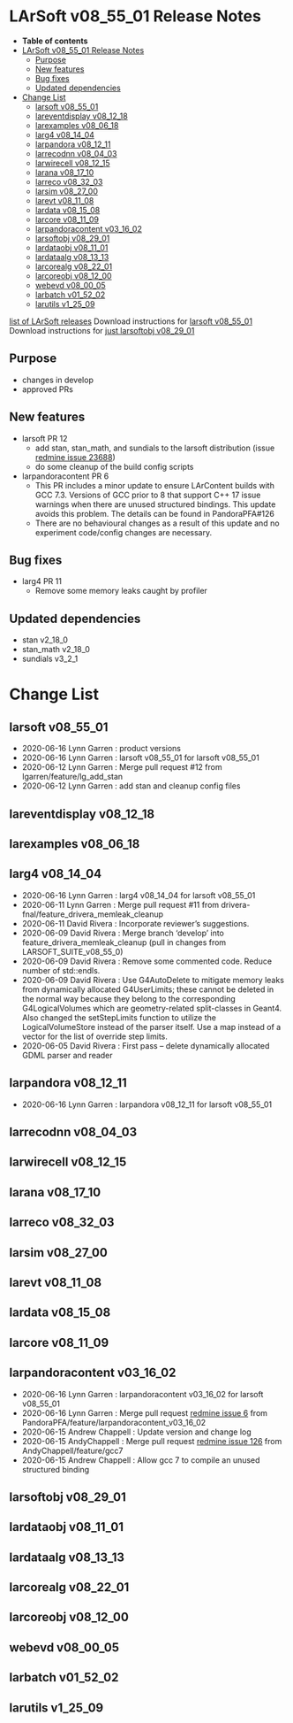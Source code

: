 LArSoft v08_55_01 Release Notes
======================================================================

-   **Table of contents**
-   [LArSoft v08_55_01 Release Notes](#LArSoft-v08_55_01-Release-Notes)
    -   [Purpose](#Purpose)
    -   [New features](#New-features)
    -   [Bug fixes](#Bug-fixes)
    -   [Updated dependencies](#Updated-dependencies)
-   [Change List](#Change-List)
    -   [larsoft v08_55_01](#larsoft-v08_55_01)
    -   [lareventdisplay v08_12_18](#lareventdisplay-v08_12_18)
    -   [larexamples v08_06_18](#larexamples-v08_06_18)
    -   [larg4 v08_14_04](#larg4-v08_14_04)
    -   [larpandora v08_12_11](#larpandora-v08_12_11)
    -   [larrecodnn v08_04_03](#larrecodnn-v08_04_03)
    -   [larwirecell v08_12_15](#larwirecell-v08_12_15)
    -   [larana v08_17_10](#larana-v08_17_10)
    -   [larreco v08_32_03](#larreco-v08_32_03)
    -   [larsim v08_27_00](#larsim-v08_27_00)
    -   [larevt v08_11_08](#larevt-v08_11_08)
    -   [lardata v08_15_08](#lardata-v08_15_08)
    -   [larcore v08_11_09](#larcore-v08_11_09)
    -   [larpandoracontent v03_16_02](#larpandoracontent-v03_16_02)
    -   [larsoftobj v08_29_01](#larsoftobj-v08_29_01)
    -   [lardataobj v08_11_01](#lardataobj-v08_11_01)
    -   [lardataalg v08_13_13](#lardataalg-v08_13_13)
    -   [larcorealg v08_22_01](#larcorealg-v08_22_01)
    -   [larcoreobj v08_12_00](#larcoreobj-v08_12_00)
    -   [webevd v08_00_05](#webevd-v08_00_05)
    -   [larbatch v01_52_02](#larbatch-v01_52_02)
    -   [larutils v1_25_09](#larutils-v1_25_09)

[list of LArSoft releases](LArSoft_release_list)
Download instructions for [larsoft v08_55_01](http://scisoft.fnal.gov/scisoft/bundles/larsoft/v08_55_01/larsoft-v08_55_01.html)
Download instructions for [just larsoftobj v08_29_01](http://scisoft.fnal.gov/scisoft/bundles/larsoftobj/v08_29_01/larsoftobj-v08_29_01.html)

Purpose
--------------------

-   changes in develop
-   approved PRs

New features
------------------------------

-   larsoft PR 12
    -   add stan, stan_math, and sundials to the larsoft distribution (issue [redmine issue 23688](https://cdcvs.fnal.gov/redmine/issues/23688))
    -   do some cleanup of the build config scripts
-   larpandoracontent PR 6
    -   This PR includes a minor update to ensure LArContent builds with GCC 7.3. Versions of GCC prior to 8 that support C++ 17 issue warnings when there are unused structured bindings. This update avoids this problem. The details can be found in PandoraPFA\#126
    -   There are no behavioural changes as a result of this update and no experiment code/config changes are necessary.

Bug fixes
------------------------

-   larg4 PR 11
    -   Remove some memory leaks caught by profiler

Updated dependencies
----------------------------------------------

-   stan v2_18_0
-   stan_math v2_18_0
-   sundials v3_2_1

Change List
============================

larsoft v08_55_01
------------------------------------------

-   2020-06-16 Lynn Garren : product versions
-   2020-06-16 Lynn Garren : larsoft v08_55_01 for larsoft v08_55_01
-   2020-06-12 Lynn Garren : Merge pull request \#12 from lgarren/feature/lg_add_stan
-   2020-06-12 Lynn Garren : add stan and cleanup config files

lareventdisplay v08_12_18
----------------------------------------------------------

larexamples v08_06_18
--------------------------------------------------

larg4 v08_14_04
--------------------------------------

-   2020-06-16 Lynn Garren : larg4 v08_14_04 for larsoft v08_55_01
-   2020-06-11 Lynn Garren : Merge pull request \#11 from drivera-fnal/feature_drivera_memleak_cleanup
-   2020-06-11 David Rivera : Incorporate reviewer’s suggestions.
-   2020-06-09 David Rivera : Merge branch ‘develop’ into feature_drivera_memleak_cleanup (pull in changes from LARSOFT_SUITE_v08_55_0)
-   2020-06-09 David Rivera : Remove some commented code. Reduce number of std::endls.
-   2020-06-09 David Rivera : Use G4AutoDelete to mitigate memory leaks from dynamically allocated G4UserLimits; these cannot be deleted in the normal way because they belong to the corresponding G4LogicalVolumes which are geometry-related split-classes in Geant4. Also changed the setStepLimits function to utilize the LogicalVolumeStore instead of the parser itself. Use a map instead of a vector for the list of override step limits.
-   2020-06-05 David Rivera : First pass – delete dynamically allocated GDML parser and reader

larpandora v08_12_11
------------------------------------------------

-   2020-06-16 Lynn Garren : larpandora v08_12_11 for larsoft v08_55_01

larrecodnn v08_04_03
------------------------------------------------

larwirecell v08_12_15
--------------------------------------------------

larana v08_17_10
----------------------------------------

larreco v08_32_03
------------------------------------------

larsim v08_27_00
----------------------------------------

larevt v08_11_08
----------------------------------------

lardata v08_15_08
------------------------------------------

larcore v08_11_09
------------------------------------------

larpandoracontent v03_16_02
--------------------------------------------------------------

-   2020-06-16 Lynn Garren : larpandoracontent v03_16_02 for larsoft v08_55_01
-   2020-06-16 Lynn Garren : Merge pull request [redmine issue 6](https://cdcvs.fnal.gov/redmine/issues/6) from PandoraPFA/feature/larpandoracontent_v03_16_02
-   2020-06-15 Andrew Chappell : Update version and change log
-   2020-06-15 AndyChappell : Merge pull request [redmine issue 126](https://cdcvs.fnal.gov/redmine/issues/126) from AndyChappell/feature/gcc7
-   2020-06-15 Andrew Chappell : Allow gcc 7 to compile an unused structured binding

larsoftobj v08_29_01
------------------------------------------------

lardataobj v08_11_01
------------------------------------------------

lardataalg v08_13_13
------------------------------------------------

larcorealg v08_22_01
------------------------------------------------

larcoreobj v08_12_00
------------------------------------------------

webevd v08_00_05
----------------------------------------

larbatch v01_52_02
--------------------------------------------

larutils v1_25_09
------------------------------------------
